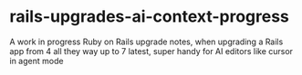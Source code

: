 # rails-upgrades-ai-context-progress
A work in progress Ruby on Rails upgrade notes, when upgrading a Rails app from 4 all they way up to 7 latest, super handy for AI editors like cursor in agent mode

